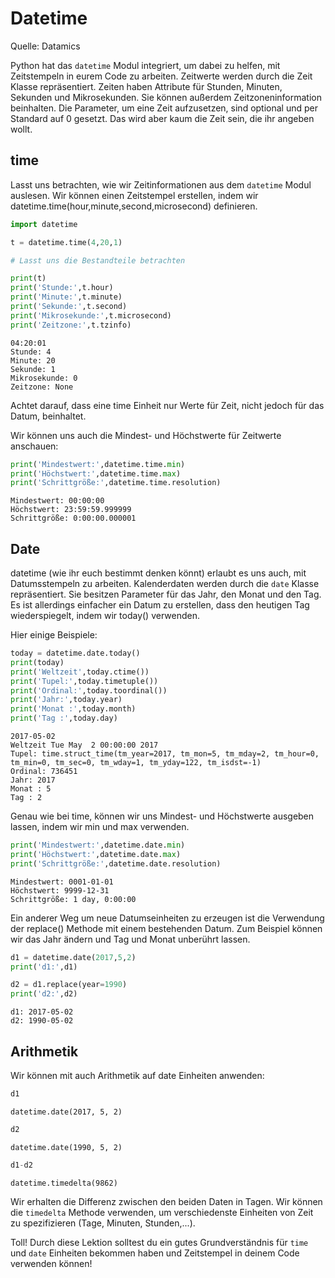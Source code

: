 # Datetime

Quelle: Datamics

Python hat das `datetime` Modul integriert, um dabei zu helfen, mit Zeitstempeln in eurem Code zu arbeiten. Zeitwerte werden durch die Zeit Klasse repräsentiert. Zeiten haben Attribute für Stunden, Minuten, Sekunden und Mikrosekunden. Sie können außerdem Zeitzoneninformation beinhalten. Die Parameter, um eine Zeit aufzusetzen, sind optional und per Standard auf 0 gesetzt. Das wird aber kaum die Zeit sein, die ihr angeben wollt.

## time

Lasst uns betrachten, wie wir Zeitinformationen aus dem `datetime` Modul auslesen. Wir können einen Zeitstempel erstellen, indem wir datetime.time(hour,minute,second,microsecond) definieren.


```python
import datetime

t = datetime.time(4,20,1)

# Lasst uns die Bestandteile betrachten

print(t)
print('Stunde:',t.hour)
print('Minute:',t.minute)
print('Sekunde:',t.second)
print('Mikrosekunde:',t.microsecond)
print('Zeitzone:',t.tzinfo)
```

    04:20:01
    Stunde: 4
    Minute: 20
    Sekunde: 1
    Mikrosekunde: 0
    Zeitzone: None


Achtet darauf, dass eine time Einheit nur Werte für Zeit, nicht jedoch für das Datum, beinhaltet. 

Wir können uns auch die Mindest- und Höchstwerte für Zeitwerte anschauen:


```python
print('Mindestwert:',datetime.time.min)
print('Höchstwert:',datetime.time.max)
print('Schrittgröße:',datetime.time.resolution)
```

    Mindestwert: 00:00:00
    Höchstwert: 23:59:59.999999
    Schrittgröße: 0:00:00.000001


## Date

datetime (wie ihr euch bestimmt denken könnt) erlaubt es uns auch, mit Datumsstempeln zu arbeiten. Kalenderdaten werden durch die `date` Klasse repräsentiert. Sie besitzen Parameter für das Jahr, den Monat und den Tag. Es ist allerdings einfacher ein Datum zu erstellen, dass den heutigen Tag wiederspiegelt, indem wir today() verwenden.

Hier einige Beispiele:


```python
today = datetime.date.today()
print(today)
print('Weltzeit',today.ctime())
print('Tupel:',today.timetuple())
print('Ordinal:',today.toordinal())
print('Jahr:',today.year)
print('Monat :',today.month)
print('Tag :',today.day)
```

    2017-05-02
    Weltzeit Tue May  2 00:00:00 2017
    Tupel: time.struct_time(tm_year=2017, tm_mon=5, tm_mday=2, tm_hour=0, tm_min=0, tm_sec=0, tm_wday=1, tm_yday=122, tm_isdst=-1)
    Ordinal: 736451
    Jahr: 2017
    Monat : 5
    Tag : 2


Genau wie bei time, können wir uns Mindest- und Höchstwerte ausgeben lassen, indem wir min und max verwenden.


```python
print('Mindestwert:',datetime.date.min)
print('Höchstwert:',datetime.date.max)
print('Schrittgröße:',datetime.date.resolution)
```

    Mindestwert: 0001-01-01
    Höchstwert: 9999-12-31
    Schrittgröße: 1 day, 0:00:00


Ein anderer Weg um neue Datumseinheiten zu erzeugen ist die Verwendung der replace() Methode mit einem bestehenden Datum. Zum Beispiel können wir das Jahr ändern und Tag und Monat unberührt lassen.


```python
d1 = datetime.date(2017,5,2)
print('d1:',d1)

d2 = d1.replace(year=1990)
print('d2:',d2)
```

    d1: 2017-05-02
    d2: 1990-05-02


## Arithmetik

Wir können mit auch Arithmetik auf date Einheiten anwenden:


```python
d1
```




    datetime.date(2017, 5, 2)




```python
d2
```




    datetime.date(1990, 5, 2)




```python
d1-d2
```




    datetime.timedelta(9862)



Wir erhalten die Differenz zwischen den beiden Daten in Tagen. Wir können die `timedelta` Methode verwenden, um verschiedenste Einheiten von Zeit zu spezifizieren (Tage, Minuten, Stunden,...).

Toll! Durch diese Lektion solltest du ein gutes Grundverständnis für `time` und `date` Einheiten bekommen haben und Zeitstempel in deinem Code verwenden können!

